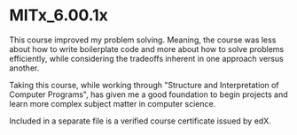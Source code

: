 # MITx_6.00.1x

This course improved my problem solving. Meaning, the course was less about how to write boilerplate code and more about how to solve problems efficiently, while considering the tradeoffs inherent in one approach versus another.

Taking this course, while working through "Structure and Interpretation of Computer Programs", has given me a good foundation to begin projects and learn more complex subject matter in computer science.

Included in a separate file is a verified course certificate issued by edX.
